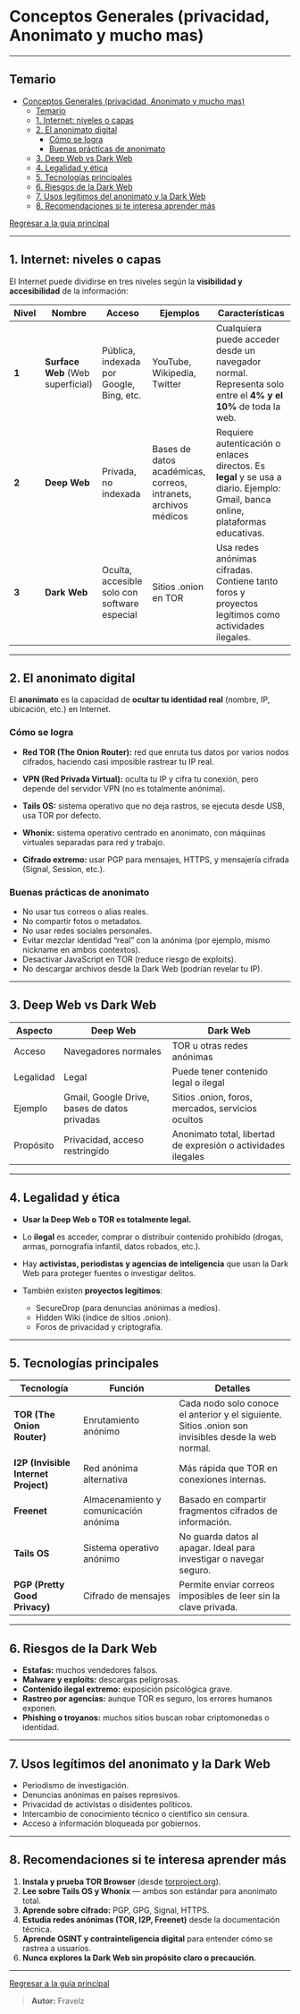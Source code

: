 # Conceptos Generales (privacidad, Anonimato y mucho mas)

---

## Temario

- [Conceptos Generales (privacidad, Anonimato y mucho mas)](#conceptos-generales-privacidad-anonimato-y-mucho-mas)
  - [Temario](#temario)
  - [1. Internet: niveles o capas](#1-internet-niveles-o-capas)
  - [2. El anonimato digital](#2-el-anonimato-digital)
    - [Cómo se logra](#cómo-se-logra)
    - [Buenas prácticas de anonimato](#buenas-prácticas-de-anonimato)
  - [3. Deep Web vs Dark Web](#3-deep-web-vs-dark-web)
  - [4. Legalidad y ética](#4-legalidad-y-ética)
  - [5. Tecnologías principales](#5-tecnologías-principales)
  - [6. Riesgos de la Dark Web](#6-riesgos-de-la-dark-web)
  - [7. Usos legítimos del anonimato y la Dark Web](#7-usos-legítimos-del-anonimato-y-la-dark-web)
  - [8. Recomendaciones si te interesa aprender más](#8-recomendaciones-si-te-interesa-aprender-más)

[Regresar a la guía principal](./../readme.md#9-privacidad-y-anonimato)

---

## 1. Internet: niveles o capas

El Internet puede dividirse en tres niveles según la **visibilidad y accesibilidad** de la información:

| Nivel | Nombre                            | Acceso                                       | Ejemplos                                                        | Características                                                                                                                  |
| ----- | --------------------------------- | -------------------------------------------- | --------------------------------------------------------------- | -------------------------------------------------------------------------------------------------------------------------------- |
| **1** | **Surface Web** (Web superficial) | Pública, indexada por Google, Bing, etc.     | YouTube, Wikipedia, Twitter                                     | Cualquiera puede acceder desde un navegador normal. Representa solo entre el **4% y el 10%** de toda la web.                     |
| **2** | **Deep Web**                      | Privada, no indexada                         | Bases de datos académicas, correos, intranets, archivos médicos | Requiere autenticación o enlaces directos. Es **legal** y se usa a diario. Ejemplo: Gmail, banca online, plataformas educativas. |
| **3** | **Dark Web**                      | Oculta, accesible solo con software especial | Sitios .onion en TOR                                            | Usa redes anónimas cifradas. Contiene tanto foros y proyectos legítimos como actividades ilegales.                               |

---

## 2. El anonimato digital

El **anonimato** es la capacidad de **ocultar tu identidad real** (nombre, IP, ubicación, etc.) en Internet.

### Cómo se logra

- **Red TOR (The Onion Router):** red que enruta tus datos por varios nodos cifrados, haciendo casi imposible rastrear tu IP real.

- **VPN (Red Privada Virtual):** oculta tu IP y cifra tu conexión, pero depende del servidor VPN (no es totalmente anónima).

- **Tails OS:** sistema operativo que no deja rastros, se ejecuta desde USB, usa TOR por defecto.

- **Whonix:** sistema operativo centrado en anonimato, con máquinas virtuales separadas para red y trabajo.

- **Cifrado extremo:** usar PGP para mensajes, HTTPS, y mensajería cifrada (Signal, Session, etc.).

### Buenas prácticas de anonimato

- No usar tus correos o alias reales.
- No compartir fotos o metadatos.
- No usar redes sociales personales.
- Evitar mezclar identidad “real” con la anónima (por ejemplo, mismo nickname en ambos contextos).
- Desactivar JavaScript en TOR (reduce riesgo de exploits).
- No descargar archivos desde la Dark Web (podrían revelar tu IP).

---

## 3. Deep Web vs Dark Web

| Aspecto   | Deep Web                                     | Dark Web                                                      |
| --------- | -------------------------------------------- | ------------------------------------------------------------- |
| Acceso    | Navegadores normales                         | TOR u otras redes anónimas                                    |
| Legalidad | Legal                                        | Puede tener contenido legal o ilegal                          |
| Ejemplo   | Gmail, Google Drive, bases de datos privadas | Sitios .onion, foros, mercados, servicios ocultos             |
| Propósito | Privacidad, acceso restringido               | Anonimato total, libertad de expresión o actividades ilegales |

---

## 4. Legalidad y ética

- **Usar la Deep Web o TOR es totalmente legal.**

- Lo **ilegal** es acceder, comprar o distribuir contenido prohibido (drogas, armas, pornografía infantil, datos robados, etc.).

- Hay **activistas, periodistas y agencias de inteligencia** que usan la Dark Web para proteger fuentes o investigar delitos.

- También existen **proyectos legítimos**:

  - SecureDrop (para denuncias anónimas a medios).
  - Hidden Wiki (índice de sitios .onion).
  - Foros de privacidad y criptografía.

---

## 5. Tecnologías principales

| Tecnología                           | Función                               | Detalles                                                                                            |
| ------------------------------------ | ------------------------------------- | --------------------------------------------------------------------------------------------------- |
| **TOR (The Onion Router)**           | Enrutamiento anónimo                  | Cada nodo solo conoce el anterior y el siguiente. Sitios .onion son invisibles desde la web normal. |
| **I2P (Invisible Internet Project)** | Red anónima alternativa               | Más rápida que TOR en conexiones internas.                                                          |
| **Freenet**                          | Almacenamiento y comunicación anónima | Basado en compartir fragmentos cifrados de información.                                             |
| **Tails OS**                         | Sistema operativo anónimo             | No guarda datos al apagar. Ideal para investigar o navegar seguro.                                  |
| **PGP (Pretty Good Privacy)**        | Cifrado de mensajes                   | Permite enviar correos imposibles de leer sin la clave privada.                                     |

---

## 6. Riesgos de la Dark Web

- **Estafas:** muchos vendedores falsos.
- **Malware y exploits:** descargas peligrosas.
- **Contenido ilegal extremo:** exposición psicológica grave.
- **Rastreo por agencias:** aunque TOR es seguro, los errores humanos exponen.
- **Phishing o troyanos:** muchos sitios buscan robar criptomonedas o identidad.

---

## 7. Usos legítimos del anonimato y la Dark Web

- Periodismo de investigación.
- Denuncias anónimas en países represivos.
- Privacidad de activistas o disidentes políticos.
- Intercambio de conocimiento técnico o científico sin censura.
- Acceso a información bloqueada por gobiernos.

---

## 8. Recomendaciones si te interesa aprender más

1. **Instala y prueba TOR Browser** (desde [torproject.org](https://www.torproject.org)).
2. **Lee sobre Tails OS y Whonix** — ambos son estándar para anonimato total.
3. **Aprende sobre cifrado:** PGP, GPG, Signal, HTTPS.
4. **Estudia redes anónimas (TOR, I2P, Freenet)** desde la documentación técnica.
5. **Aprende OSINT y contrainteligencia digital** para entender cómo se rastrea a usuarios.
6. **Nunca explores la Dark Web sin propósito claro o precaución.**

---

[Regresar a la guía principal](./../readme.md#9-privacidad-y-anonimato)

> **Autor:** Fravelz
